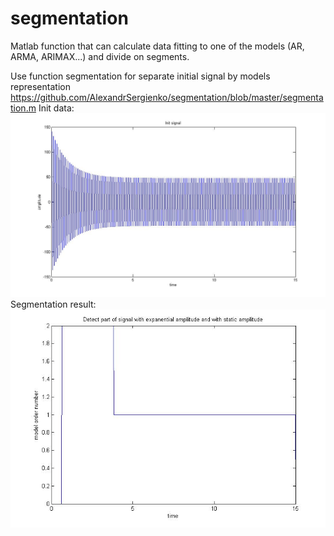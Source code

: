 # segmentation
Matlab function that can calculate data fitting to one of the models (AR, ARMA, ARIMAX...) and divide on segments.

Use function segmentation for separate initial signal by models representation
https://github.com/AlexandrSergienko/segmentation/blob/master/segmentation.m
Init data:
![alt tag](https://github.com/AlexandrSergienko/segmentation/blob/master/init_signal.jpg)
Segmentation result:
![alt tag](https://github.com/AlexandrSergienko/segmentation/blob/master/segmentation_result.jpg)


